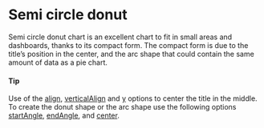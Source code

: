 # Semi circle donut

Semi circle donut chart is an excellent chart to fit in small areas and dashboards, thanks to its compact form. The compact form is due to the title’s position in the center, and the arc shape that could contain the same amount of data as a pie chart.

#### Tip
Use of the [align](http://api.highcharts.com/highcharts/title.align), [verticalAlign](http://api.highcharts.com/highcharts/title.verticalAlign) and [y](http://api.highcharts.com/highcharts/title.y) options to center the title in the middle. To create the donut shape or the arc shape use the following options [startAngle](http://api.highcharts.com/highcharts/plotOptions.pie.startAngle), [endAngle](http://api.highcharts.com/highcharts/plotOptions.pie.endAngle), and [center](http://api.highcharts.com/highcharts/plotOptions.pie.center).



